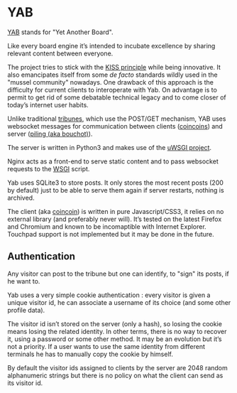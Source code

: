 # YAB

[YAB](https://gitlab.com/Marotte/Yab) stands for "Yet Another Board".

Like every board engine it’s intended to incubate excellence by sharing relevant content between everyone.

The project tries to stick with the [KISS principle](https://en.wikipedia.org/wiki/KISS_principle) while being innovative. It also emancipates itself from some _de facto_ standards wildly used in the "mussel community" nowadays. One drawback of this approach is the difficulty for current clients to interoperate with Yab. On advantage is to permit to get rid of some debatable technical legacy and to come closer of today’s internet user habits. 

Unlike traditional [tribunes](../ontology/tribune.md), which use the POST/GET mechanism, YAB uses websocket messages for communication between clients ([coincoins](../ontology/coincoin.md)) and server ([piling (aka bouchot)](../ontology/bouchot.md)).

The server is written in Python3 and makes use of the [uWSGI project](https://uwsgi-docs.readthedocs.io/en/latest/).

Nginx acts as a front-end to serve static content and to pass websocket requests to the [WSGI](https://en.wikipedia.org/wiki/Web_Server_Gateway_Interface) script.

Yab uses SQLite3 to store posts. It only stores the most recent posts (200 by default) just to be able to serve them again if server restarts, nothing is archived. 

The client (aka [coincoin](../ontology/coincoin.md)) is written in pure Javascript/CSS3, it relies on no external library (and preferably never will). It’s tested on the latest Firefox and Chromium and known to be incomaptible with Internet Explorer. Touchpad support is not implemented but it may be done in the future.

## Authentication 

Any visitor can post to the tribune but one can identify, to "sign" its posts, if he want to.

Yab uses a very simple cookie authentication : every visitor is given a unique visitor id, he can associate a username of its choice (and some other profile data).

The visitor id isn’t stored on the server (only a hash), so losing the cookie means losing the related identity. In other terms, there is no way to recover it, using a password or some other method. It may be an evolution but it’s not a priority. If a user wants to use the same identity from different terminals he has to manually copy the cookie by himself.

By default the visitor ids assigned to clients by the server are 2048 random alphanumeric strings but there is no policy on what the client can send as its visitor id.
